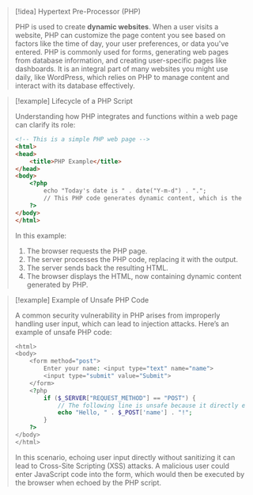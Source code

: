 > [!idea] Hypertext Pre-Processor (PHP)
>
> PHP is used to create **dynamic websites**. When a user visits a website, PHP can customize the page content you see based on factors like the time of day, your user preferences, or data you've entered. PHP is commonly used for forms, generating web pages from database information, and creating user-specific pages like dashboards. It is an integral part of many websites you might use daily, like WordPress, which relies on PHP to manage content and interact with its database effectively.

> [!example] Lifecycle of a PHP Script
>
> Understanding how PHP integrates and functions within a web page can clarify its role:
> ```html
> <!-- This is a simple PHP web page -->
> <html>
> <head>
>     <title>PHP Example</title>
> </head>
> <body>
>     <?php
>         echo "Today's date is " . date("Y-m-d") . ".";
>         // This PHP code generates dynamic content, which is the current date.
>     ?>
> </body>
> </html>
> ```
> In this example:
> 1. The browser requests the PHP page.
> 2. The server processes the PHP code, replacing it with the output.
> 3. The server sends back the resulting HTML.
> 4. The browser displays the HTML, now containing dynamic content generated by PHP.

> [!example] Example of Unsafe PHP Code
>
> A common security vulnerability in PHP arises from improperly handling user input, which can lead to injection attacks. Here’s an example of unsafe PHP code:
> ```php
> <html>
> <body>
>     <form method="post">
>         Enter your name: <input type="text" name="name">
>         <input type="submit" value="Submit">
>     </form>
>     <?php
>         if ($_SERVER["REQUEST_METHOD"] == "POST") {
>             // The following line is unsafe because it directly echoes user input without validation or escaping.
>             echo "Hello, " . $_POST['name'] . "!";
>         }
>     ?>
> </body>
> </html>
> ```
> In this scenario, echoing user input directly without sanitizing it can lead to Cross-Site Scripting (XSS) attacks. A malicious user could enter JavaScript code into the form, which would then be executed by the browser when echoed by the PHP script.

